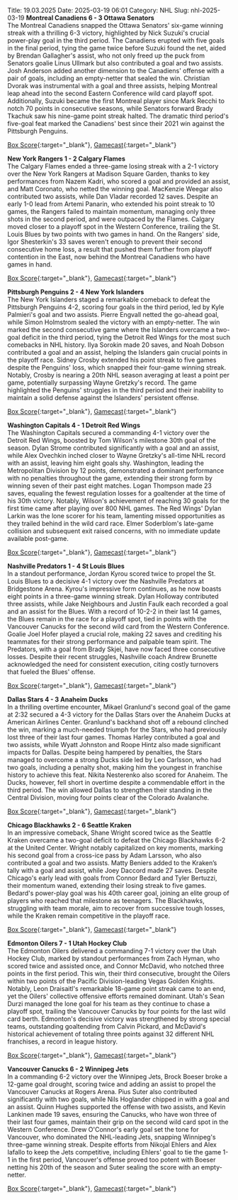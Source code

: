 Title: 19.03.2025
Date: 2025-03-19 06:01
Category: NHL 
Slug: nhl-2025-03-19 
**Montreal Canadiens 6 - 3 Ottawa Senators**  
The Montreal Canadiens snapped the Ottawa Senators' six-game winning streak with a thrilling 6-3 victory, highlighted by Nick Suzuki's crucial power-play goal in the third period. The Canadiens erupted with five goals in the final period, tying the game twice before Suzuki found the net, aided by Brendan Gallagher's assist, who not only freed up the puck from Senators goalie Linus Ullmark but also contributed a goal and two assists. Josh Anderson added another dimension to the Canadiens' offense with a pair of goals, including an empty-netter that sealed the win. Christian Dvorak was instrumental with a goal and three assists, helping Montreal leap ahead into the second Eastern Conference wild card playoff spot. Additionally, Suzuki became the first Montreal player since Mark Recchi to notch 70 points in consecutive seasons, while Senators forward Brady Tkachuk saw his nine-game point streak halted. The dramatic third period's five-goal feat marked the Canadiens' best since their 2021 win against the Pittsburgh Penguins. 

[Box Score](/gamecenter/ott-vs-mtl/2025/03/18/2024021078){:target="_blank"}, [Gamecast](https://www.nhl.com/news/ottawa-senators-montreal-canadiens-game-recap-march-18){:target="_blank"}<br>

**New York Rangers 1 - 2 Calgary Flames**  
The Calgary Flames ended a three-game losing streak with a 2-1 victory over the New York Rangers at Madison Square Garden, thanks to key performances from Nazem Kadri, who scored a goal and provided an assist, and Matt Coronato, who netted the winning goal. MacKenzie Weegar also contributed two assists, while Dan Vladar recorded 12 saves. Despite an early 1-0 lead from Artemi Panarin, who extended his point streak to 10 games, the Rangers failed to maintain momentum, managing only three shots in the second period, and were outpaced by the Flames. Calgary moved closer to a playoff spot in the Western Conference, trailing the St. Louis Blues by two points with two games in hand. On the Rangers' side, Igor Shesterkin's 33 saves weren't enough to prevent their second consecutive home loss, a result that pushed them further from playoff contention in the East, now behind the Montreal Canadiens who have games in hand. 

[Box Score](/gamecenter/cgy-vs-nyr/2025/03/18/2024021079){:target="_blank"}, [Gamecast](https://www.nhl.com/news/calgary-flames-new-york-rangers-game-recap-march-18){:target="_blank"}<br>

**Pittsburgh Penguins 2 - 4 New York Islanders**  
The New York Islanders staged a remarkable comeback to defeat the Pittsburgh Penguins 4-2, scoring four goals in the third period, led by Kyle Palmieri's goal and two assists. Pierre Engvall netted the go-ahead goal, while Simon Holmstrom sealed the victory with an empty-netter. The win marked the second consecutive game where the Islanders overcame a two-goal deficit in the third period, tying the Detroit Red Wings for the most such comebacks in NHL history. Ilya Sorokin made 20 saves, and Noah Dobson contributed a goal and an assist, helping the Islanders gain crucial points in the playoff race. Sidney Crosby extended his point streak to five games despite the Penguins' loss, which snapped their four-game winning streak. Notably, Crosby is nearing a 20th NHL season averaging at least a point per game, potentially surpassing Wayne Gretzky's record. The game highlighted the Penguins' struggles in the third period and their inability to maintain a solid defense against the Islanders' persistent offense. 

[Box Score](/gamecenter/nyi-vs-pit/2025/03/18/2024021080){:target="_blank"}, [Gamecast](https://www.nhl.com/news/new-york-islanders-pittsburgh-penguins-game-recap-march-18){:target="_blank"}<br>

**Washington Capitals 4 - 1 Detroit Red Wings**  
The Washington Capitals secured a commanding 4-1 victory over the Detroit Red Wings, boosted by Tom Wilson's milestone 30th goal of the season. Dylan Strome contributed significantly with a goal and an assist, while Alex Ovechkin inched closer to Wayne Gretzky's all-time NHL record with an assist, leaving him eight goals shy. Washington, leading the Metropolitan Division by 12 points, demonstrated a dominant performance with no penalties throughout the game, extending their strong form by winning seven of their past eight matches. Logan Thompson made 23 saves, equaling the fewest regulation losses for a goaltender at the time of his 30th victory. Notably, Wilson's achievement of reaching 30 goals for the first time came after playing over 800 NHL games. The Red Wings' Dylan Larkin was the lone scorer for his team, lamenting missed opportunities as they trailed behind in the wild card race. Elmer Soderblom's late-game collision and subsequent exit raised concerns, with no immediate update available post-game. 

[Box Score](/gamecenter/det-vs-wsh/2025/03/18/2024021081){:target="_blank"}, [Gamecast](https://www.nhl.com/news/detroit-red-wings-washington-capitals-game-recap-march-18){:target="_blank"}<br>

**Nashville Predators 1 - 4 St Louis Blues**  
In a standout performance, Jordan Kyrou scored twice to propel the St. Louis Blues to a decisive 4-1 victory over the Nashville Predators at Bridgestone Arena. Kyrou's impressive form continues, as he now boasts eight points in a three-game winning streak. Dylan Holloway contributed three assists, while Jake Neighbours and Justin Faulk each recorded a goal and an assist for the Blues. With a record of 10-2-2 in their last 14 games, the Blues remain in the race for a playoff spot, tied in points with the Vancouver Canucks for the second wild card from the Western Conference. Goalie Joel Hofer played a crucial role, making 22 saves and crediting his teammates for their strong performance and palpable team spirit. The Predators, with a goal from Brady Skjei, have now faced three consecutive losses. Despite their recent struggles, Nashville coach Andrew Brunette acknowledged the need for consistent execution, citing costly turnovers that fueled the Blues' offense. 

[Box Score](/gamecenter/stl-vs-nsh/2025/03/18/2024021082){:target="_blank"}, [Gamecast](https://www.nhl.com/news/st-louis-blues-nashville-predators-game-recap-march-18){:target="_blank"}<br>

**Dallas Stars 4 - 3 Anaheim Ducks**  
In a thrilling overtime encounter, Mikael Granlund's second goal of the game at 2:32 secured a 4-3 victory for the Dallas Stars over the Anaheim Ducks at American Airlines Center. Granlund's backhand shot off a rebound clinched the win, marking a much-needed triumph for the Stars, who had previously lost three of their last four games. Thomas Harley contributed a goal and two assists, while Wyatt Johnston and Roope Hintz also made significant impacts for Dallas. Despite being hampered by penalties, the Stars managed to overcome a strong Ducks side led by Leo Carlsson, who had two goals, including a penalty shot, making him the youngest in franchise history to achieve this feat. Nikita Nesterenko also scored for Anaheim. The Ducks, however, fell short in overtime despite a commendable effort in the third period. The win allowed Dallas to strengthen their standing in the Central Division, moving four points clear of the Colorado Avalanche. 

[Box Score](/gamecenter/ana-vs-dal/2025/03/18/2024021083){:target="_blank"}, [Gamecast](https://www.nhl.com/news/anaheim-ducks-dallas-stars-game-recap-march-18){:target="_blank"}<br>

**Chicago Blackhawks 2 - 6 Seattle Kraken**  
In an impressive comeback, Shane Wright scored twice as the Seattle Kraken overcame a two-goal deficit to defeat the Chicago Blackhawks 6-2 at the United Center. Wright notably capitalized on key moments, marking his second goal from a cross-ice pass by Adam Larsson, who also contributed a goal and two assists. Matty Beniers added to the Kraken’s tally with a goal and assist, while Joey Daccord made 27 saves. Despite Chicago's early lead with goals from Connor Bedard and Tyler Bertuzzi, their momentum waned, extending their losing streak to five games. Bedard's power-play goal was his 40th career goal, joining an elite group of players who reached that milestone as teenagers. The Blackhawks, struggling with team morale, aim to recover from successive tough losses, while the Kraken remain competitive in the playoff race. 

[Box Score](/gamecenter/sea-vs-chi/2025/03/18/2024021084){:target="_blank"}, [Gamecast](https://www.nhl.com/news/seattle-kraken-chicago-blackhawks-game-recap-march-18){:target="_blank"}<br>

**Edmonton Oilers 7 - 1 Utah Hockey Club**  
The Edmonton Oilers delivered a commanding 7-1 victory over the Utah Hockey Club, marked by standout performances from Zach Hyman, who scored twice and assisted once, and Connor McDavid, who notched three points in the first period. This win, their third consecutive, brought the Oilers within two points of the Pacific Division-leading Vegas Golden Knights. Notably, Leon Draisaitl's remarkable 18-game point streak came to an end, yet the Oilers' collective offensive efforts remained dominant. Utah's Sean Durzi managed the lone goal for his team as they continue to chase a playoff spot, trailing the Vancouver Canucks by four points for the last wild card berth. Edmonton's decisive victory was strengthened by strong special teams, outstanding goaltending from Calvin Pickard, and McDavid's historical achievement of totaling three points against 32 different NHL franchises, a record in league history. 

[Box Score](/gamecenter/uta-vs-edm/2025/03/18/2024021085){:target="_blank"}, [Gamecast](https://www.nhl.com/news/utah-hockey-club-edmonton-oilers-game-recap-march-18){:target="_blank"}<br>

**Vancouver Canucks 6 - 2 Winnipeg Jets**  
In a commanding 6-2 victory over the Winnipeg Jets, Brock Boeser broke a 12-game goal drought, scoring twice and adding an assist to propel the Vancouver Canucks at Rogers Arena. Pius Suter also contributed significantly with two goals, while Nils Hoglander chipped in with a goal and an assist. Quinn Hughes supported the offense with two assists, and Kevin Lankinen made 19 saves, ensuring the Canucks, who have won three of their last four games, maintain their grip on the second wild card spot in the Western Conference. Drew O'Connor's early goal set the tone for Vancouver, who dominated the NHL-leading Jets, snapping Winnipeg's three-game winning streak. Despite efforts from Nikojal Ehlers and Alex Iafallo to keep the Jets competitive, including Ehlers' goal to tie the game 1-1 in the first period, Vancouver's offense proved too potent with Boeser netting his 20th of the season and Suter sealing the score with an empty-netter. 

[Box Score](/gamecenter/wpg-vs-van/2025/03/18/2024021086){:target="_blank"}, [Gamecast](https://www.nhl.com/news/winnipeg-jets-vancouver-canucks-game-recap-march-18){:target="_blank"}<br>

